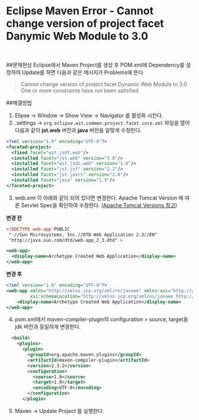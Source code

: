 Eclipse Maven Error - Cannot change version of project facet Danymic Web Module to 3.0
===
<br>


##문제현상
Eclipse에서 Maven Project를 생성 후 POM.xml에 Dependency를 설정하여 Update를 하면 다음과 같은 메시지가 Problems에 뜬다

>Cannot change version of project facet Dynamic Web Module to 3.0 <br>
>One or more constraints have not been satisfied


##해결방법
1. Elipse -> Window -> Show View -> Navigator 를 활성화 시킨다. <br>
2. .settings -> `org.eclipse.wst.common.project.facet.core.xml` 파일을 열어 다음과 같이 **jst.web** 버전과 **java** 버전을 알맞게 수정한다.

```xml
<?xml version="1.0" encoding="UTF-8"?>
<faceted-project>
  <fixed facet="wst.jsdt.web"/>
  <installed facet="jst.web" version="3.0"/>
  <installed facet="wst.jsdt.web" version="1.0"/>
  <installed facet="jst.jsf" version="2.2"/>
  <installed facet="jst.jaxrs" version="2.0"/>
  <installed facet="java" version="1.8"/>
</faceted-project>
```

3. web.xml 이 아래와 같이 되어 있다면 변경한다. Apache Tomcat Version 에 따른 Servlet Spec을 확인하여 수정한다.
([Apache Tomcat Versions 참고](http://tomcat.apache.org/whichversion.html "Apache Tomcat Versions"))

**변경 전**

```xml
<!DOCTYPE web-app PUBLIC
 "-//Sun Microsystems, Inc.//DTD Web Application 2.3//EN"
 "http://java.sun.com/dtd/web-app_2_3.dtd" >

<web-app>
  <display-name>Archetype Created Web Application</display-name>
</web-app>
```

**변경 후**

```xml
<?xml version="1.0" encoding="UTF-8"?>
<web-app xmlns="http://xmlns.jcp.org/xml/ns/javaee" xmlns:xsi="http://www.w3.org/2001/XMLSchema-instance" 
         xsi:schemaLocation="http://xmlns.jcp.org/xml/ns/javaee http://xmlns.jcp.org/xml/ns/javaee/web-app_3_1.xsd" version="3.1">
    <display-name>Archetype Created Web Application</display-name>
</web-app>
```
4. pom.xml에서 maven-compiler-plugin의 configuration > source, target을 jdk 버전과 동일하게 변경한다.

```xml
  <build>
    <plugins>
      <plugin>
        <groupId>org.apache.maven.plugins</groupId>
        <artifactId>maven-compiler-plugin</artifactId>
		<version>2.3.2</version>
        <configuration>
          <source>1.8</source>
          <target>1.8</target>
		  <encoding>UTF-8</encoding>          
        </configuration>
      </plugin>
```
5. Maven -> Update Project 를 실행한다.
